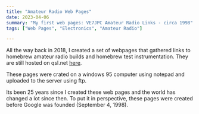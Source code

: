 ```yaml
---
title: "Amateur Radio Web Pages"
date: 2023-04-06
summary: "My first web pages: VE7JPC Amateur Radio Links - circa 1998"
tags: ["Web Pages", "Electronics", "Amateur Radio"]

---
```


All the way back in 2018, I created a set of webpages that gathered links to homebrew amateur radio builds and homebrew test instrumentation. 
They are still hosted on qsl.net [here](https://www.qsl.net/ve7jpc/).

These pages were crated on a windows 95 computer using notepad and uploaded to the server using ftp.

Its been 25 years since I created these web pages and the world has changed a lot since then.  To put it in perspective, these pages were created before Google was founded (September 4, 1998).  

